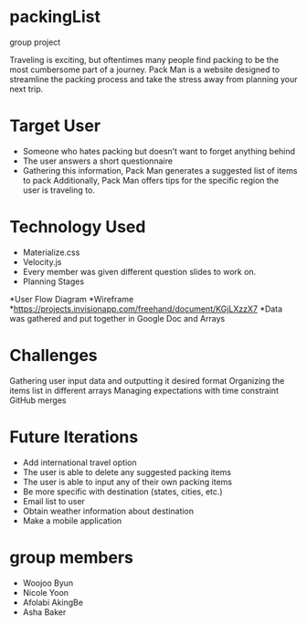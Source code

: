 # packingList

group project

Traveling is exciting, but oftentimes many people find packing to be the most cumbersome part of a journey. 
Pack Man is a website designed to streamline the packing process and take the stress away from planning your next trip.


# Target User  

* Someone who hates packing but doesn’t want to forget anything behind
* The user answers a short questionnaire 
* Gathering this information, Pack Man generates a suggested list of items to pack
Additionally, Pack Man offers tips for the specific region the user is traveling to.

# Technology Used

* Materialize.css
* Velocity.js
* Every member was given different question slides to work on. 
* Planning Stages

*User Flow Diagram
*Wireframe
*https://projects.invisionapp.com/freehand/document/KGjLXzzX7 
*Data was gathered and put together in Google Doc and Arrays

# Challenges
Gathering user input data and outputting it desired format
Organizing the items list in different arrays
Managing expectations with time constraint
GitHub merges

# Future Iterations
* Add international travel option
* The user is able to delete any suggested packing items
* The user is able to input any of their own packing items
* Be more specific with destination (states, cities, etc.)
* Email list to user
* Obtain weather information about destination
* Make a mobile application

# group members
* Woojoo Byun
* Nicole Yoon
* Afolabi AkingBe
* Asha Baker
